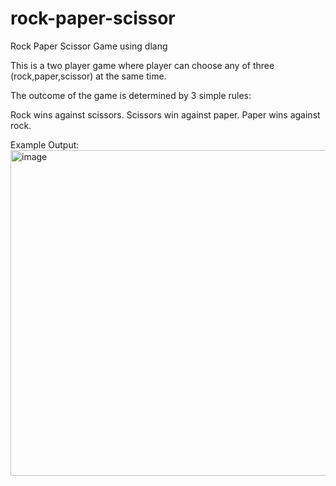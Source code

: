 # rock-paper-scissor
Rock Paper Scissor Game using dlang

This is a two player game where player can choose any of three (rock,paper,scissor) at the same time.

The outcome of the game is determined by 3 simple rules:

Rock wins against scissors.
Scissors win against paper.
Paper wins against rock.

Example Output:<br>
<img width="521" alt="image" src="https://user-images.githubusercontent.com/42210946/202349819-7d6f1279-ffd2-40aa-be75-032233f91f09.png">

